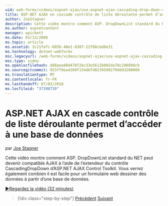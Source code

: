 ```yaml
---
uid: web-forms/videos/aspnet-ajax/use-aspnet-ajax-cascading-drop-down-control-to-access-a-database
title: ASP.NET AJAX en cascade contrôle de liste déroulante permet d’accéder à une base de données | Microsoft Docs
author: JoeStagner
description: Cette vidéo montre comment ASP. DropDownList standard du NET peut devenir à l’aide de l’extendeur du contrôle CascadingDropDown à partir du contrôle de code AJAX ASP.NET compatibles AJAX...
ms.author: aspnetcontent
manager: wpickett
ms.date: 03/13/2008
ms.topic: article
ms.assetid: 3c21fefc-6858-40e1-8307-22f68cbd0e31
ms.technology: dotnet-webforms
msc.legacyurl: /web-forms/videos/aspnet-ajax/use-aspnet-ajax-cascading-drop-down-control-to-access-a-database
msc.type: video
ms.openlocfilehash: dd8aea88447072bc33e5612b065da70c29689dcb
ms.sourcegitcommit: 953ff9ea4369f154d6fd0239599279ddd3280009
ms.translationtype: MT
ms.contentlocale: fr-FR
ms.lasthandoff: 07/03/2018
ms.locfileid: "37398739"
---
```

<a name="use-aspnet-ajax-cascading-drop-down-control-to-access-a-database"></a>ASP.NET AJAX en cascade contrôle de liste déroulante permet d’accéder à une base de données
====================
par [Joe Stagner](https://github.com/JoeStagner)

Cette vidéo montre comment ASP. DropDownList standard du NET peut devenir compatible AJAX à l’aide de l’extendeur du contrôle CascadingDropDown d’ASP.NET AJAX Control Toolkit. Vous verrez également combien il est facile pour un formulaire web dessiner des données à partir d’une base de données.

[&#9654;Regardez la vidéo (32 minutes)](https://channel9.msdn.com/Blogs/ASP-NET-Site-Videos/use-aspnet-ajax-cascading-drop-down-control-to-access-a-database)

> [!div class="step-by-step"]
> [Précédent](two-simple-techniques-for-triggering-updates-to-update-panels.md)
> [Suivant](implement-infinite-data-patterns-in-ajax.md)
